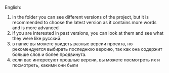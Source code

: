 English: 
1. in the folder you can see different versions of the project, but it is recommended to choose the latest version as it contains more words and is more advanced
2. if you are interested in past versions, you can look at them and see what they were like
русский: 
1. в папке вы можете увидеть разные версии проекта, но рекомендуется выбирать последнюю версию, так как она содержит больше слов и более продвинута.
2. если вас интересуют прошлые версии, вы можете посмотреть их и посмотреть, какими они были
